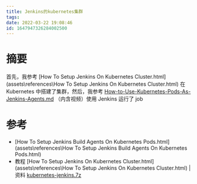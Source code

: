 ```yaml
---
title: Jenkins的kubernetes集群
tags: 
date: 2022-03-22 19:08:46
id: 1647947326284002500
---
```

# 摘要

首先，我参考 [How To Setup Jenkins On Kubernetes Cluster.html](assets\references\How To Setup Jenkins On Kubernetes Cluster.html) 在 Kubernetes 中搭建了集群，然后，我参考 [How-to-Use-Kubernetes-Pods-As-Jenkins-Agents.md](assets\references\How-to-Use-Kubernetes-Pods-As-Jenkins-Agents.md) （内含视频）使用 Jenkins 运行了 job









# 参考

-  [How To Setup Jenkins Build Agents On Kubernetes Pods.html](assets\references\How To Setup Jenkins Build Agents On Kubernetes Pods.html) 
- 教程 [How To Setup Jenkins On Kubernetes Cluster.html](assets\references\How To Setup Jenkins On Kubernetes Cluster.html) | 资料 [kubernetes-jenkins.7z](assets\data\kubernetes-jenkins.7z) 

